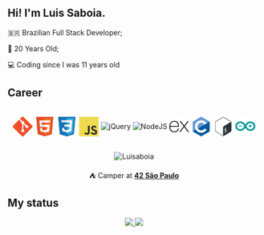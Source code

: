 
## Hi! I'm Luis Saboia.
  <p>🇧🇷 Brazilian Full Stack Developer;</p>
  <p>🎂 20 Years Old;</p>
  <p>💻 Coding since I was 11 years old</p>

Career
----
  <div align="center">
  <div align="center" style="display: inline_block"><br />
  <img align="center" src="https://raw.githubusercontent.com/devicons/devicon/master/icons/git/git-original.svg" alt="git" width="40" height="40"/>
  <img align="center" alt="HTML" height="40" width="40" src="https://raw.githubusercontent.com/devicons/devicon/master/icons/html5/html5-original.svg"/>
  <img align="center" alt="CSS" height="40" width="40" src="https://raw.githubusercontent.com/devicons/devicon/master/icons/css3/css3-original.svg"/>
  <img align="center" alt="Javascript" src="https://raw.githubusercontent.com/devicons/devicon/master/icons/javascript/javascript-original.svg" width="40" height="40"/>
  <img align="center" alt="jQuery" height="40" width="40" src="https://cdn.iconscout.com/icon/free/png-256/jquery-8-1175153.png"/>
  <img align="center" alt="NodeJS" height="40" width="40" src="https://cdn.worldvectorlogo.com/logos/nodejs-icon.svg"/>
  <img align="center" alt="ExpressJS" height="40" width="40" src="https://raw.githubusercontent.com/devicons/devicon/1119b9f84c0290e0f0b38982099a2bd027a48bf1/icons/express/express-original.svg" />
  <img align="center" alt="C" src="https://raw.githubusercontent.com/devicons/devicon/master/icons/c/c-original.svg" width="40" height="40"/>
  <img align="center" alt="Bash" src="https://raw.githubusercontent.com/devicons/devicon/master/icons/bash/bash-original.svg" width="40" height="40"/>
  <img align="center" alt="arduino" src="https://raw.githubusercontent.com/devicons/devicon/1119b9f84c0290e0f0b38982099a2bd027a48bf1/icons/arduino/arduino-original.svg" width="40" height="40"/>
</div>
  <br />
  <p><img src="https://github-readme-streak-stats.herokuapp.com/?user=Luisaboia&theme=default&hide_border=false&date_format=Y/m/j&properties=background"                 alt="Luisaboia" /></p>
  
  ⛺ Camper at [**42 São Paulo**][1]
  
  [1]: https://www.42sp.org.br/
  </div>
 
 ## My status

<div align="center">
  <a href="https://github.com/Luisaboia">
  <img height="180em" src="https://github-readme-stats.vercel.app/api?username=Luisaboia&show_icons=true&theme=dracula&include_all_commits=true&count_private=true"/>
  <img height="180em" src="https://github-readme-stats.vercel.app/api/top-langs/?username=Luisaboia&layout=compact&langs_count=7&theme=dracula"/>
</div>
